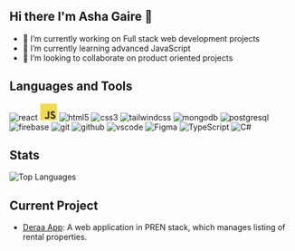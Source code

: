 ## Hi there I'm Asha Gaire 👋 
- 🔭 I’m currently working on Full stack web development projects
- 🌱 I’m currently learning advanced JavaScript
- 👯 I’m looking to collaborate on product oriented projects

## Languages and Tools
<p align="left">
  <img src="https://cdn.jsdelivr.net/gh/devicons/devicon@latest/icons/react/react-original.svg" alt="react" width="30" height="30" />
  <img src="https://raw.githubusercontent.com/devicons/devicon/master/icons/javascript/javascript-original.svg" alt="javascript" width="30" height="30"/>
  <img src="https://cdn.jsdelivr.net/gh/devicons/devicon@latest/icons/html5/html5-original.svg" alt="html5" width="30" height="30"/>
  <img src="https://cdn.jsdelivr.net/gh/devicons/devicon@latest/icons/css3/css3-original.svg" alt="css3" width="30" height="30"/>
  <img src="https://cdn.jsdelivr.net/gh/devicons/devicon@latest/icons/tailwindcss/tailwindcss-original.svg" alt="tailwindcss" width="30" height="30"/>
  <img src="https://cdn.jsdelivr.net/gh/devicons/devicon@latest/icons/mongodb/mongodb-original.svg" alt="mongodb" width="30" height="30"/>
  <img src="https://cdn.jsdelivr.net/gh/devicons/devicon@latest/icons/postgresql/postgresql-original.svg" alt="postgresql" width="30" height="30"/>
  <img src="https://cdn.jsdelivr.net/gh/devicons/devicon@latest/icons/firebase/firebase-original.svg" alt="firebase" width="30" height="30"/>
  <img src="https://cdn.jsdelivr.net/gh/devicons/devicon@latest/icons/git/git-original.svg" alt="git" width="30" height="30"/>
  <img src="https://cdn.jsdelivr.net/gh/devicons/devicon@latest/icons/github/github-original.svg" alt="github" width="30" height="30"/>
  <img src="https://cdn.jsdelivr.net/gh/devicons/devicon@latest/icons/vscode/vscode-original.svg" alt="vscode" width="30" height="30"/>
  <img src="https://cdn.jsdelivr.net/gh/devicons/devicon@latest/icons/figma/figma-original.svg" alt="Figma" width="30" height="30" />
  <img src="https://cdn.jsdelivr.net/gh/devicons/devicon@latest/icons/typescript/typescript-original.svg" alt="TypeScript" width="30" height="30" />
  <img src="https://cdn.jsdelivr.net/gh/devicons/devicon@latest/icons/csharp/csharp-original.svg" alt="C#" width="30" height="30" />
</p>

## Stats
![Top Languages](https://github-readme-stats.vercel.app/api/top-langs/?username=ashagaire&layout=compact&hide=jupyter%20notebook&cache_bust=1)

## Current Project
- [Deraa App](https://github.com/ashagaire/deraa): A web application in PREN stack, which manages listing of rental properties.
